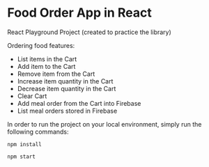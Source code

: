 # Food Order App in React

React Playground Project (created to practice the library)

Ordering food features:
- List items in the Cart
- Add item to the Cart
- Remove item from the Cart
- Increase item quantity in the Cart
- Decrease item quantity in the Cart
- Clear Cart
- Add meal order from the Cart into Firebase
- List meal orders stored in Firebase

In order to run the project on your local environment, simply run the following commands:

`npm install`

`npm start`
